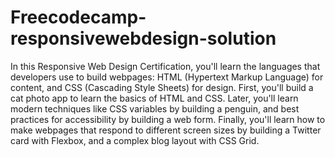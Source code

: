 # Freecodecamp-responsivewebdesign-solution
In this Responsive Web Design Certification, you'll learn the languages that developers use to build webpages: HTML (Hypertext Markup Language) for content, and CSS (Cascading Style Sheets) for design.  First, you'll build a cat photo app to learn the basics of HTML and CSS. Later, you'll learn modern techniques like CSS variables by building a penguin, and best practices for accessibility by building a web form.  Finally, you'll learn how to make webpages that respond to different screen sizes by building a Twitter card with Flexbox, and a complex blog layout with CSS Grid.
